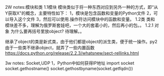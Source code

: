 2W notes:模块和类
1.1模块
模块类似于将一种东西对应到另外一种的方式，即“从Y获取X"的概念，主要特性如下：
1，模块是包含函数和变量的Python文件
2，可以导入这个文件
3，然后可以使用.操作符访问模块中的函数和变量。
1.2类
类和模块差不多，理解为俄罗斯套娃吧，一个大的套着小的，然后再小的包。。
1.2.1 对象
为什么要再括号里放object? 待理解。。

继承了object的类是新式类，由于他们都是object的派生类，便于统一操作。py2由于一些类不继承object，就弄了一些内置函数
https://docs.python.org/release/2.2.3/whatsnew/sect-rellinks.html

3w notes: Socket,UDP
1，Python中如何获得IP地址
import socket
socket.gethostname()
socket.gethostbyname(socket.getfqdn())


